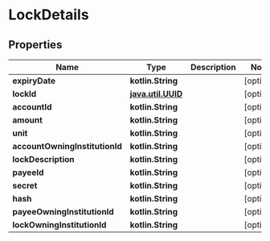 
# LockDetails

## Properties
Name | Type | Description | Notes
------------ | ------------- | ------------- | -------------
**expiryDate** | **kotlin.String** |  |  [optional]
**lockId** | [**java.util.UUID**](java.util.UUID.md) |  |  [optional]
**accountId** | **kotlin.String** |  |  [optional]
**amount** | **kotlin.String** |  |  [optional]
**unit** | **kotlin.String** |  |  [optional]
**accountOwningInstitutionId** | **kotlin.String** |  |  [optional]
**lockDescription** | **kotlin.String** |  |  [optional]
**payeeId** | **kotlin.String** |  |  [optional]
**secret** | **kotlin.String** |  |  [optional]
**hash** | **kotlin.String** |  |  [optional]
**payeeOwningInstitutionId** | **kotlin.String** |  |  [optional]
**lockOwningInstitutionId** | **kotlin.String** |  |  [optional]



